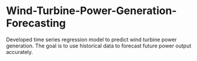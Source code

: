 # Wind-Turbine-Power-Generation-Forecasting
Developed time series regression model to predict wind turbine power generation. The goal is to use historical data to forecast future power output accurately. 

